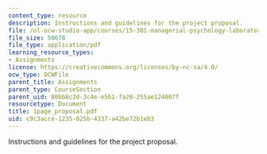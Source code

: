 ```yaml
---
content_type: resource
description: Instructions and guidelines for the project proposal.
file: /ol-ocw-studio-app/courses/15-301-managerial-psychology-laboratory-fall-2004/c9c3acce1235025b4337a42be72b1eb3_1page_proposal.pdf
file_size: 50678
file_type: application/pdf
learning_resource_types:
- Assignments
license: https://creativecommons.org/licenses/by-nc-sa/4.0/
ocw_type: OCWFile
parent_title: Assignments
parent_type: CourseSection
parent_uid: 80bb8c2d-3c4e-e5b1-fa20-255ae124007f
resourcetype: Document
title: 1page_proposal.pdf
uid: c9c3acce-1235-025b-4337-a42be72b1eb3
---
```

Instructions and guidelines for the project proposal.